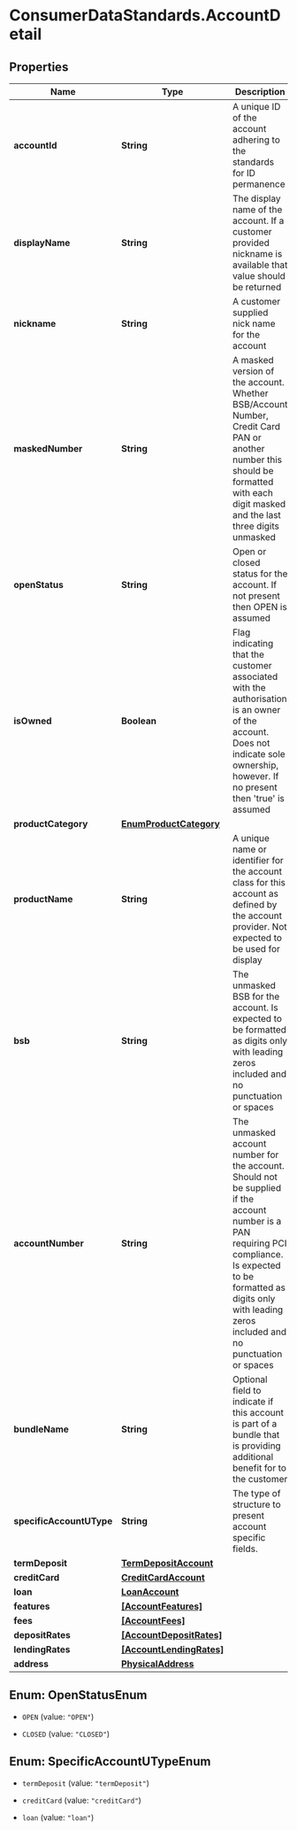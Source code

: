 # ConsumerDataStandards.AccountDetail

## Properties
Name | Type | Description | Notes
------------ | ------------- | ------------- | -------------
**accountId** | **String** | A unique ID of the account adhering to the standards for ID permanence | 
**displayName** | **String** | The display name of the account. If a customer provided nickname is available that value should be returned | 
**nickname** | **String** | A customer supplied nick name for the account | [optional] 
**maskedNumber** | **String** | A masked version of the account. Whether BSB/Account Number, Credit Card PAN or another number this should be formatted with each digit masked and the last three digits unmasked | 
**openStatus** | **String** | Open or closed status for the account.  If not present then OPEN is assumed | [optional] [default to &#39;OPEN&#39;]
**isOwned** | **Boolean** | Flag indicating that the customer associated with the authorisation is an owner of the account.  Does not indicate sole ownership, however.  If no present then &#39;true&#39; is assumed | [optional] [default to true]
**productCategory** | [**EnumProductCategory**](EnumProductCategory.md) |  | 
**productName** | **String** | A unique name or identifier for the account class for this account as defined by the account provider.  Not expected to be used for display | 
**bsb** | **String** | The unmasked BSB for the account.  Is expected to be formatted as digits only with leading zeros included and no punctuation or spaces | [optional] 
**accountNumber** | **String** | The unmasked account number for the account.  Should not be supplied if the account number is a PAN requiring PCI compliance. Is expected to be formatted as digits only with leading zeros included and no punctuation or spaces | [optional] 
**bundleName** | **String** | Optional field to indicate if this account is part of a bundle that is providing additional benefit for to the customer | [optional] 
**specificAccountUType** | **String** | The type of structure to present account specific fields. | [optional] 
**termDeposit** | [**TermDepositAccount**](TermDepositAccount.md) |  | [optional] 
**creditCard** | [**CreditCardAccount**](CreditCardAccount.md) |  | [optional] 
**loan** | [**LoanAccount**](LoanAccount.md) |  | [optional] 
**features** | [**[AccountFeatures]**](AccountFeatures.md) |  | [optional] 
**fees** | [**[AccountFees]**](AccountFees.md) |  | [optional] 
**depositRates** | [**[AccountDepositRates]**](AccountDepositRates.md) |  | [optional] 
**lendingRates** | [**[AccountLendingRates]**](AccountLendingRates.md) |  | [optional] 
**address** | [**PhysicalAddress**](PhysicalAddress.md) |  | [optional] 


<a name="OpenStatusEnum"></a>
## Enum: OpenStatusEnum


* `OPEN` (value: `"OPEN"`)

* `CLOSED` (value: `"CLOSED"`)




<a name="SpecificAccountUTypeEnum"></a>
## Enum: SpecificAccountUTypeEnum


* `termDeposit` (value: `"termDeposit"`)

* `creditCard` (value: `"creditCard"`)

* `loan` (value: `"loan"`)




